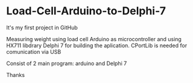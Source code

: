 # Load-Cell-Arduino-to-Delphi-7

It's my first project in GitHub

Measuring weight using load cell
Arduino as microcontroller and using HX711 libdrary
Delphi 7 for building the aplication. CPortLib is needed for comunication via USB

Consist of 2 main program: arduino and Delphi 7

Thanks
